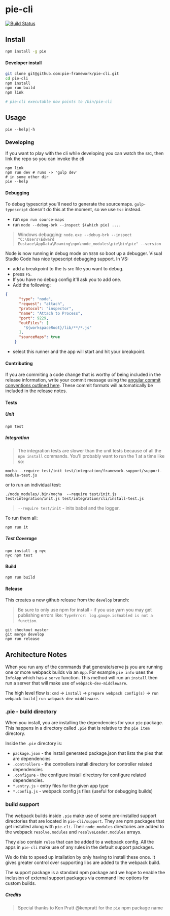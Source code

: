 # pie-cli 

[![Build Status](https://travis-ci.org/pie-framework/pie-cli.svg?branch=master)](https://travis-ci.org/pie-framework/pie-cli)

## Install

```bash
npm install -g pie
```

#### Developer install 

```bash
git clone git@github.com:pie-framework/pie-cli.git 
cd pie-cli 
npm install 
npm run build
npm link 

# pie-cli executable now points to /bin/pie-cli
```
## Usage 

```
pie --help|-h
```

### Developing

If you want to play with the cli while developing you can watch the src, then link the repo so you can invoke the cli

```
npm link
npm run dev # runs -> 'gulp dev'
# in some other dir 
pie --help
```

#### Debugging

To debug typescript you'll need to generate the sourcemaps. `gulp-typescript` doesn't do this at the moment, so we use `tsc` instead.

* run `npm run source-maps`
* run `node --debug-brk --inspect $(which pie) ....`

> Windows debugging: `node.exe --debug-brk --inspect  "C:\Users\Edward Eustace\AppData\Roaming\npm\node_modules\pie\bin\pie" --version`

Node is now running in debug mode on `5858` so boot up a debugger. Visual Studio Code has nice typescript debugging support. In VS: 

* add a breakpoint to the ts src file you want to debug.
* press `F5`.
* If you have no debug config it'll ask you to add one.
* Add the following: 

```json
{
      "type": "node",
      "request": "attach",
      "protocol": "inspector",
      "name": "Attach to Process",
      "port": 9229,
      "outFiles": [
        "${workspaceRoot}/lib/**/*.js"
      ],
      "sourceMaps": true
    }
```

* select this runner and the app will start and hit your breakpoint.


#### Contributing

If you are commiting a code change that is worthy of being included in the release information, write your commit message using the [angular commit conventions outlined here](https://github.com/conventional-changelog/conventional-changelog-angular/blob/master/convention.md). These commit formats will automatically be included in the release notes.

#### Tests

##### Unit
```
npm test
```

##### Integration 

> The integration tests are slower than the unit tests because of all the `npm install` commands. 
You'll probably want to run the 1 at a time like so: 

```shell
mocha --require test/init test/integration/framework-support/support-module-test.js
```

or to run an individual test: 

```shell
./node_modules/.bin/mocha  --require test/init.js  test/integration/init.js test/integration/cli/install-test.js
```

> `--require test/init` - inits babel and the logger.

To run them all: 

```shell
npm run it 
```

##### Test Coverage 

```shell 
npm install -g nyc 
nyc npm test
```
#### Build

```
npm run build
```

#### Release

This creates a new github release from the `develop` branch:

> Be sure to only use npm for install - if you use yarn you may get publishing errors like: `TypeError: log.gauge.isEnabled is not a function`.

```shell
git checkout master
git merge develop
npm run release
```

## Architecture Notes 

When you run any of the commands that generate/serve js you are running one or more webpack builds via an `App`. For example `pie info` uses the `InfoApp` which has a `serve` function. This method will run an `install` then run a server that will make use of `webpack-dev-middleware`.

The high level flow is: `cmd` -> `install` -> `prepare webpack config(s)` -> `run webpack build` | `run webpack-dev-middleware`. 

###  .pie - build directory

When you install, you are installing the dependencies for your `pie` package.
This happens in a directory called `.pie` that is relative to the `pie item` directory.

Inside the `.pie` directory is: 
* `package.json` - the install generated package.json that lists the pies that are dependencies
* `.controllers` - the controllers install directory for controller related dependencies
* `.configure` - the configure install directory for configure related dependencies.
* `*.entry.js` - entry files for the given app type
* `*.config.js` - webpack config js files (useful for debugging builds)

### build support

The webpack builds inside `.pie` make use of some pre-installed support directories that are located in `pie-cli/support`. They are npm packages that get installed along with `pie-cli`. Their `node_modules` directories are added to the webpack `resolve.modules` and `resolveLoader.modules` arrays. 

They also contain `rules` that can be added to a webpack config. All the apps in `pie-cli` make use of any rules in the default support packages.

We do this to speed up intallation by only having to install these once. It gives greater control over supporting libs are added to the webpack build.

The support package is a standard npm package and we hope to enable the inclusion of external support packages via command line options for custom builds.

##### Credits

> Special thanks to Ken Pratt @kenpratt for the `pie` npm package name

